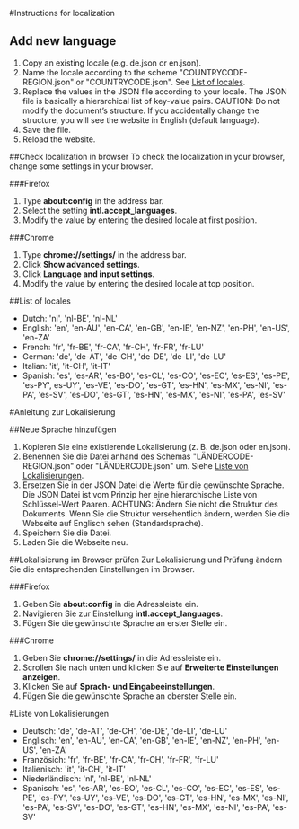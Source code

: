 #Instructions for localization

## Add new language 
1.	Copy an existing locale (e.g. de.json or en.json).
2.	Name the locale according to the scheme "COUNTRYCODE-REGION.json" or "COUNTRYCODE.json". See [List of locales](#list-of-locales).
3.	Replace the values in the JSON file according to your locale. The JSON file is basically a hierarchical list of key-value pairs. 
CAUTION: Do not modify the document’s structure.  If you accidentally change the structure, you will see the website in English (default language).
4.	Save the file.
5.	Reload the website.
 
##Check localization in browser
To check the localization in your browser, change some settings in your browser.

###Firefox
1.	Type **about:config** in the address bar.
2.	Select the setting **intl.accept_languages**.
3.	Modify the value by entering the desired locale at first position.

###Chrome
1.	Type **chrome://settings/** in the address bar.
2.	Click **Show advanced settings**.
3.	Click **Language and input settings**.
4.	Modify the value by entering the desired locale at top position.
 
##List of locales

- Dutch: 'nl', 'nl-BE', 'nl-NL'
- English: 'en', 'en-AU', 'en-CA', 'en-GB', 'en-IE', 'en-NZ', 'en-PH', 'en-US', 'en-ZA'
- French: 'fr', 'fr-BE', 'fr-CA', 'fr-CH', 'fr-FR', 'fr-LU'
- German: 'de', 'de-AT', 'de-CH', 'de-DE', 'de-LI', 'de-LU'
- Italian: 'it', 'it-CH', 'it-IT'
- Spanish: 'es', 'es-AR', 'es-BO', 'es-CL', 'es-CO', 'es-EC', 'es-ES', 'es-PE', 'es-PY', es-UY', 'es-VE', 'es-DO', 'es-GT', 'es-HN', 'es-MX', 'es-NI', 'es-PA', 'es-SV', 'es-DO', 'es-GT', 'es-HN', 'es-MX', 'es-NI', 'es-PA', 'es-SV'

#Anleitung zur Lokalisierung

##Neue Sprache hinzufügen

1.	Kopieren Sie eine existierende Lokalisierung (z. B. de.json oder en.json).
2.	Benennen Sie die Datei anhand des Schemas "LÄNDERCODE-REGION.json" oder "LÄNDERCODE.json" um. Siehe [Liste von Lokalisierungen](#liste-von-lokalisierungen).
3.	Ersetzen Sie in der JSON Datei die Werte für die gewünschte Sprache. Die JSON Datei ist vom Prinzip her eine hierarchische Liste von Schlüssel-Wert Paaren.
ACHTUNG: Ändern Sie nicht die Struktur des Dokuments. Wenn Sie die Struktur versehentlich ändern, werden Sie die Webseite auf Englisch sehen (Standardsprache).
4.	Speichern Sie die Datei.
5.	Laden Sie die Webseite neu.

##Lokalisierung im Browser prüfen
Zur Lokalisierung und Prüfung ändern Sie die entsprechenden Einstellungen im Browser.

###Firefox
1.	Geben Sie **about:config** in die Adressleiste ein.
2.	Navigieren Sie zur Einstellung **intl.accept_languages**.
3.	Fügen Sie die gewünschte Sprache an erster Stelle ein.

###Chrome
1.	Geben Sie **chrome://settings/** in die Adressleiste ein.
2.	Scrollen Sie nach unten und klicken Sie auf **Erweiterte Einstellungen anzeigen**.
3.	Klicken Sie auf **Sprach- und Eingabeeinstellungen**.
4.	Fügen Sie die gewünschte Sprache an oberster Stelle ein.

#Liste von Lokalisierungen
- Deutsch: 'de', 'de-AT', 'de-CH', 'de-DE', 'de-LI', 'de-LU'
- Englisch: 'en', 'en-AU', 'en-CA', 'en-GB', 'en-IE', 'en-NZ', 'en-PH', 'en-US', 'en-ZA'
- Französich: 'fr', 'fr-BE', 'fr-CA', 'fr-CH', 'fr-FR', 'fr-LU'
- Italienisch: 'it', 'it-CH', 'it-IT'
- Niederländisch: 'nl', 'nl-BE', 'nl-NL'
- Spanisch: 'es', 'es-AR', 'es-BO', 'es-CL', 'es-CO', 'es-EC', 'es-ES', 'es-PE', 'es-PY', 'es-UY', 'es-VE', 'es-DO', 'es-GT', 'es-HN', 'es-MX', 'es-NI', 'es-PA', 'es-SV', 'es-DO', 'es-GT', 'es-HN', 'es-MX', 'es-NI', 'es-PA', 'es-SV'






